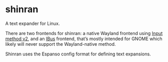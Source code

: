 # shinran
A text expander for Linux.

There are two frontends for shinran: a native Wayland frontend using [Input method v2](https://wayland.app/protocols/input-method-unstable-v2),
and an [IBus](https://github.com/ibus/ibus) frontend, that’s mostly intended for GNOME which likely will never support the Wayland-native method.

Shinran uses the Espanso config format for defining text expansions.
